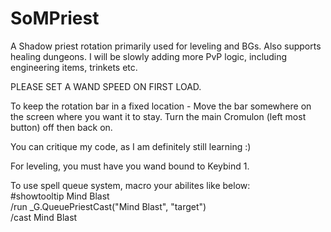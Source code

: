 # SoMPriest
A Shadow priest rotation primarily used for leveling and BGs. Also supports healing dungeons. I will be slowly adding more PvP logic, including engineering items, trinkets etc.

PLEASE SET A WAND SPEED ON FIRST LOAD.

To keep the rotation bar in a fixed location - Move the bar somewhere on the screen where you want it to stay. Turn the main Cromulon (left most button) off then back on.

You can critique my code, as I am definitely still learning :)

For leveling, you must have you wand bound to Keybind 1.

To use spell queue system, macro your abilites like below:<br>
#showtooltip Mind Blast<br>
/run _G.QueuePriestCast("Mind Blast", "target")<br>
/cast Mind Blast
